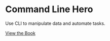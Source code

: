# Command Line Hero

Use CLI to manipulate data and automate tasks.

[View the Book](http://clihero.rahullakhaney.me/book)